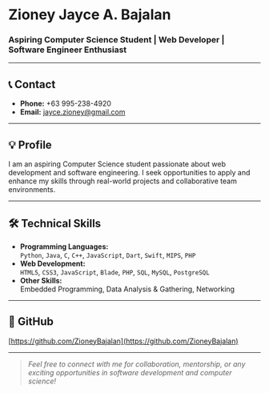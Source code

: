 # Zioney Jayce A. Bajalan

### Aspiring Computer Science Student | Web Developer | Software Engineer Enthusiast

---

## 📞 Contact

- **Phone:** +63 995-238-4920  
- **Email:** [jayce.zioney@gmail.com](mailto:jayce.zioney@gmail.com)  

---

## 💡 Profile

I am an aspiring Computer Science student passionate about web development and software engineering. I seek opportunities to apply and enhance my skills through real-world projects and collaborative team environments.

---

## 🛠️ Technical Skills

- **Programming Languages:**  
  `Python`, `Java`, `C`, `C++`, `JavaScript`, `Dart`, `Swift`, `MIPS`, `PHP`  
- **Web Development:**  
  `HTML5`, `CSS3`, `JavaScript`, `Blade`, `PHP`, `SQL`, `MySQL`, `PostgreSQL`  
- **Other Skills:**  
  Embedded Programming, Data Analysis & Gathering, Networking

---

## 📂 GitHub

[https://github.com/ZioneyBajalan](https://github.com/ZioneyBajalan)

---

> _Feel free to connect with me for collaboration, mentorship, or any exciting opportunities in software development and computer science!_
